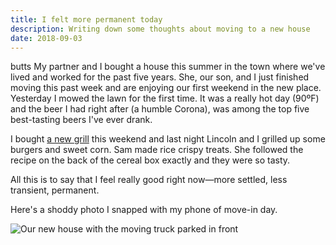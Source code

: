 ```yaml
---
title: I felt more permanent today
description: Writing down some thoughts about moving to a new house
date: 2018-09-03
---
```

butts
My partner and I bought a house this summer in the town where we've lived and worked for the past five years. She, our son, and I just finished moving this past week and are enjoying our first weekend in the new place. Yesterday I mowed the lawn for the first time. It was a really hot day (90ºF) and the beer I had right after (a humble Corona), was among the top five best-tasting beers I've ever drank.

I bought [a new grill](https://www.weber.com/US/en/grills/gas-grills/spirit-ii-series/44010001.html?cgid=22956#start=1) this weekend and last night Lincoln and I grilled up some burgers and sweet corn. Sam made rice crispy treats. She followed the recipe on the back of the cereal box exactly and they were so tasty.

All this is to say that I feel really good right now—more settled, less transient, permanent.

Here's a shoddy photo I snapped with my phone of move-in day.

![Our new house with the moving truck parked in front](../../img/posts/more-permantent-moving.jpg)
